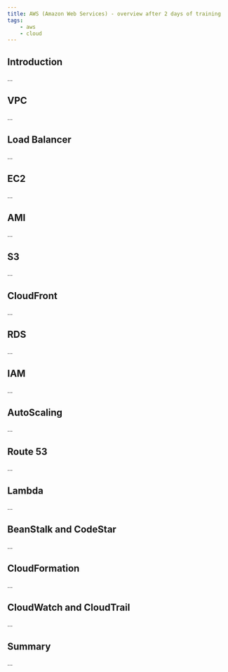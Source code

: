 ```yaml
---
title: AWS (Amazon Web Services) - overview after 2 days of training
tags:
    - aws
    - cloud
---
```


Introduction
------------

...

VPC
---

...

Load Balancer
-------------

...

EC2
---

...

AMI
---

...

S3
--

...

CloudFront
----------

...

RDS
---

...

IAM
---

...

AutoScaling
-----------

...

Route 53
--------

...

Lambda
------

...

BeanStalk and CodeStar
----------------------

...

CloudFormation
--------------

...

CloudWatch and CloudTrail
-------------------------

...

Summary
-------

...
